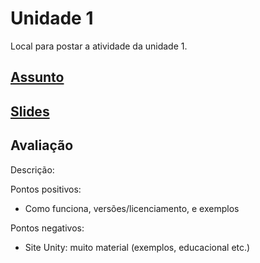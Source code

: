 # Unidade 1

Local para postar a atividade da unidade 1.  

## [Assunto](Assunto.pdf "Assunto")  

## [Slides](slides.pdf "Slides")  

## Avaliação

Descrição:  

Pontos positivos:  

- Como funciona, versões/licenciamento, e exemplos  

Pontos negativos:  

- Site Unity: muito material (exemplos, educacional etc.)  
